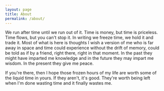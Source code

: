 ```yaml
---
layout: page
title: About
permalink: /about/
---
```


We run after time until we run out of it. Time is money, but time is priceless. Time flows, but you can't stop it. 
In writing we freeze time, we hold it and trade it. Most of what is here is thoughts I wish a version of me who is far away in space and time could experience 
without the drift of memory, could be told as if by a friend, right there, right in that moment. In the past they might have imparted me knowledge and in the future they may impart me wisdom.
In the present they give me peace.

If you're there, then I hope those frozen hours of my life are worth some of the liquid time in yours.
If they aren't, it's good. They're worth being left when I'm done wasting time and it finally wastes me.